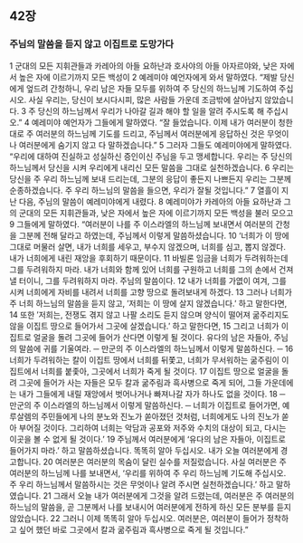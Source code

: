 ## 42장
### 주님의 말씀을 듣지 않고 이집트로 도망가다
1 군대의 모든 지휘관들과 카레아의 아들 요하난과 호사야의 아들 아자르야와, 낮은 자에서 높은 자에 이르기까지 모든 백성이
2 예레미야 예언자에게 와서 말하였다. “제발 당신에게 엎드려 간청하니, 우리 남은 자들 모두를 위하여 주 당신의 하느님께 기도하여 주십시오. 사실 우리는, 당신이 보시다시피, 많은 사람들 가운데 조금밖에 살아남지 않았습니다.
3 주 당신의 하느님께서 우리가 나아갈 길과 해야 할 일을 알려 주시도록 해 주십시오.”
4 예레미야 예언자가 그들에게 말하였다. “잘 들었습니다. 이제 내가 여러분이 청한 대로 주 여러분의 하느님께 기도를 드리고, 주님께서 여러분에게 응답하신 것은 무엇이나 여러분에게 숨기지 않고 다 말하겠습니다.”
5 그러자 그들도 예레미야에게 말하였다. “우리에 대하여 진실하고 성실하신 증인이신 주님을 두고 맹세합니다. 우리는 주 당신의 하느님께서 당신을 시켜 우리에게 내리신 모든 말씀을 그대로 실천하겠습니다.
6 우리는 당신을 주 우리 하느님께 보내 드리는데, 그분의 응답이 좋든지 나쁘든지 우리는 그분께 순종하겠습니다. 주 우리 하느님의 말씀을 들으면, 우리가 잘될 것입니다.”
7 열흘이 지난 다음, 주님의 말씀이 예레미야에게 내렸다.
8 예레미야가 카레아의 아들 요하난과 그의 군대의 모든 지휘관들과, 낮은 자에서 높은 자에 이르기까지 모든 백성을 불러 모으고
9 그들에게 말하였다. “여러분이 나를 주 이스라엘의 하느님께 보내면서 여러분의 간청을 그분께 전해 달라고 하였는데, 주님께서 이렇게 말씀하셨습니다.
10 ‘너희가 이 땅에 그대로 머물러 살면, 내가 너희를 세우고, 부수지 않겠으며, 너희를 심고, 뽑지 않겠다. 내가 너희에게 내린 재앙을 후회하기 때문이다.
11 바빌론 임금을 너희가 두려워하는데 그를 두려워하지 마라. 내가 너희와 함께 있어 너희를 구원하고 너희를 그의 손에서 건져 낼 터이니, 그를 두려워하지 마라. 주님의 말씀이다.
12 내가 너희를 가엾이 여겨, 그를 시켜 너희에게 자비를 내려서 너희를 고향 땅으로 돌려보내게 하겠다.
13 그러나 너희가 주 너희 하느님의 말씀을 듣지 않고, ′저희는 이 땅에 살지 않겠습니다.′ 하고 말한다면,
14 또한 ′저희는, 전쟁도 겪지 않고 나팔 소리도 듣지 않으며 양식이 떨어져 굶주리지도 않을 이집트 땅으로 들어가서 그곳에 살겠습니다.′ 하고 말한다면,
15 그리고 너희가 이집트로 얼굴을 돌려 그곳에 들어가 산다면 이렇게 될 것이다. 유다의 남은 자들아, 주님의 말씀에 귀를 기울여라. ─ 만군의 주 이스라엘의 하느님께서 이렇게 말씀하신다. ─
16 너희가 두려워하는 칼이 이집트 땅에서 너희를 뒤쫓고, 너희가 무서워하는 굶주림이 이집트에서 너희를 붙좇아, 그곳에서 너희가 죽게 될 것이다.
17 이집트 땅으로 얼굴을 돌려 그곳에 들어가 사는 자들은 모두 칼과 굶주림과 흑사병으로 죽게 되어, 그들 가운데에는 내가 그들에게 내릴 재앙에서 벗어나거나 빠져나갈 자가 하나도 없을 것이다.
18 ─ 만군의 주 이스라엘의 하느님께서 이렇게 말씀하신다. ─ 너희가 이집트로 들어가면, 예루살렘의 주민들에게 나의 분노와 진노가 쏟아졌던 것처럼, 너희에게도 나의 진노가 쏟아 부어질 것이다. 그리하여 너희는 악담과 공포와 저주와 수치의 대상이 되고, 다시는 이곳을 볼 수 없게 될 것이다.’
19 주님께서 여러분에게 ‘유다의 남은 자들아, 이집트로 들어가지 마라.’ 하고 말씀하셨습니다. 똑똑히 알아 두십시오. 내가 오늘 여러분에게 경고합니다.
20 여러분은 여러분의 목숨이 달린 실수를 저질렀습니다. 사실 여러분은 주 여러분의 하느님께 나를 보내면서, ‘우리를 위하여 주 우리 하느님께 기도해 주십시오. 주 우리 하느님께서 말씀하시는 것은 무엇이나 알려 주시면 실천하겠습니다.’ 하고 말하였습니다.
21 그래서 오늘 내가 여러분에게 그것을 알려 드렸는데, 여러분은 주 여러분의 하느님의 말씀을, 곧 그분께서 나를 보내시어 여러분에게 전하게 하신 모든 분부를 듣지 않았습니다.
22 그러니 이제 똑똑히 알아 두십시오. 여러분은, 여러분이 들어가 정착하고 싶어 했던 바로 그곳에서 칼과 굶주림과 흑사병으로 죽게 될 것입니다.”
